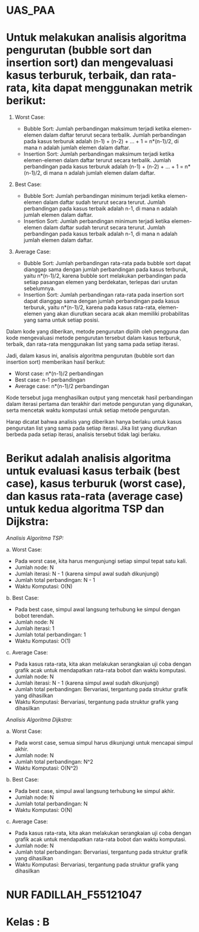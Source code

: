 # UAS_PAA
# Untuk melakukan analisis algoritma pengurutan (bubble sort dan insertion sort) dan mengevaluasi kasus terburuk, terbaik, dan rata-rata, kita dapat menggunakan metrik berikut:

1. Worst Case:
   - Bubble Sort: Jumlah perbandingan maksimum terjadi ketika elemen-elemen dalam daftar terurut secara terbalik. Jumlah perbandingan pada kasus terburuk adalah (n-1) + (n-2) + ... + 1 = n*(n-1)/2, di mana n adalah jumlah elemen dalam daftar.
   - Insertion Sort: Jumlah perbandingan maksimum terjadi ketika elemen-elemen dalam daftar terurut secara terbalik. Jumlah perbandingan pada kasus terburuk adalah (n-1) + (n-2) + ... + 1 = n*(n-1)/2, di mana n adalah jumlah elemen dalam daftar.

2. Best Case:
   - Bubble Sort: Jumlah perbandingan minimum terjadi ketika elemen-elemen dalam daftar sudah terurut secara terurut. Jumlah perbandingan pada kasus terbaik adalah n-1, di mana n adalah jumlah elemen dalam daftar.
   - Insertion Sort: Jumlah perbandingan minimum terjadi ketika elemen-elemen dalam daftar sudah terurut secara terurut. Jumlah perbandingan pada kasus terbaik adalah n-1, di mana n adalah jumlah elemen dalam daftar.

3. Average Case:
   - Bubble Sort: Jumlah perbandingan rata-rata pada bubble sort dapat dianggap sama dengan jumlah perbandingan pada kasus terburuk, yaitu n*(n-1)/2, karena bubble sort melakukan perbandingan pada setiap pasangan elemen yang berdekatan, terlepas dari urutan sebelumnya.
   - Insertion Sort: Jumlah perbandingan rata-rata pada insertion sort dapat dianggap sama dengan jumlah perbandingan pada kasus terburuk, yaitu n*(n-1)/2, karena pada kasus rata-rata, elemen-elemen yang akan diurutkan secara acak akan memiliki probabilitas yang sama untuk setiap posisi.

Dalam kode yang diberikan, metode pengurutan dipilih oleh pengguna dan kode mengevaluasi metode pengurutan tersebut dalam kasus terburuk, terbaik, dan rata-rata menggunakan list yang sama pada setiap iterasi.

Jadi, dalam kasus ini, analisis algoritma pengurutan (bubble sort dan insertion sort) memberikan hasil berikut:
- Worst case: n*(n-1)/2 perbandingan
- Best case: n-1 perbandingan
- Average case: n*(n-1)/2 perbandingan

Kode tersebut juga menghasilkan output yang mencetak hasil perbandingan dalam iterasi pertama dan terakhir dari metode pengurutan yang digunakan, serta mencetak waktu komputasi untuk setiap metode pengurutan.

Harap dicatat bahwa analisis yang diberikan hanya berlaku untuk kasus pengurutan list yang sama pada setiap iterasi. Jika list yang diurutkan berbeda pada setiap iterasi, analisis tersebut tidak lagi berlaku.



# Berikut adalah analisis algoritma untuk evaluasi kasus terbaik (best case), kasus terburuk (worst case), dan kasus rata-rata (average case) untuk kedua algoritma TSP dan Dijkstra:

*Analisis Algoritma TSP:*

a. Worst Case:
   - Pada worst case, kita harus mengunjungi setiap simpul tepat satu kali.
   - Jumlah node: N
   - Jumlah iterasi: N - 1 (karena simpul awal sudah dikunjungi)
   - Jumlah total perbandingan: N - 1
   - Waktu Komputasi: O(N)

b. Best Case:
   - Pada best case, simpul awal langsung terhubung ke simpul dengan bobot terendah.
   - Jumlah node: N
   - Jumlah iterasi: 1
   - Jumlah total perbandingan: 1
   - Waktu Komputasi: O(1)

c. Average Case:
   - Pada kasus rata-rata, kita akan melakukan serangkaian uji coba dengan grafik acak untuk mendapatkan rata-rata bobot dan waktu komputasi.
   - Jumlah node: N
   - Jumlah iterasi: N - 1 (karena simpul awal sudah dikunjungi)
   - Jumlah total perbandingan: Bervariasi, tergantung pada struktur grafik yang dihasilkan
   - Waktu Komputasi: Bervariasi, tergantung pada struktur grafik yang dihasilkan

*Analisis Algoritma Dijkstra:*

a. Worst Case:
   - Pada worst case, semua simpul harus dikunjungi untuk mencapai simpul akhir.
   - Jumlah node: N
   - Jumlah total perbandingan: N^2
   - Waktu Komputasi: O(N^2)

b. Best Case:
   - Pada best case, simpul awal langsung terhubung ke simpul akhir.
   - Jumlah node: N
   - Jumlah total perbandingan: N
   - Waktu Komputasi: O(N)

c. Average Case:
   - Pada kasus rata-rata, kita akan melakukan serangkaian uji coba dengan grafik acak untuk mendapatkan rata-rata bobot dan waktu komputasi.
   - Jumlah node: N
   - Jumlah total perbandingan: Bervariasi, tergantung pada struktur grafik yang dihasilkan
   - Waktu Komputasi: Bervariasi, tergantung pada struktur grafik yang dihasilkan

# NUR FADILLAH_F55121047
# Kelas : B
